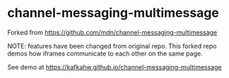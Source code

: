 # channel-messaging-multimessage
Forked from https://github.com/mdn/channel-messaging-multimessage

NOTE: features have been changed from original repo. This forked repo demos how iframes communicate to each other on the same page.

See demo at https://kafkahw.github.io/channel-messaging-multimessage
